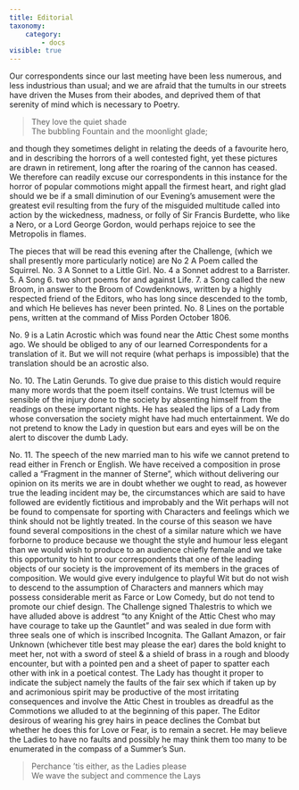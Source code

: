 ```yaml
---
title: Editorial
taxonomy:
    category:
        - docs
visible: true
---
```


Our correspondents since our last meeting have been less numerous, and less industrious than usual; and we are afraid that the tumults in our streets have driven the Muses from their abodes, and deprived them of that serenity of mind which is necessary to Poetry.

> They love the quiet shade  
> The bubbling Fountain and the moonlight glade;
	
and though they sometimes delight in relating the deeds of a favourite hero, and in describing the horrors of a well contested fight, yet these pictures are drawn in retirement, long after the roaring of the cannon has ceased. We therefore can readily excuse our correspondents in this instance for the horror of popular commotions might appall the firmest heart, and right glad should we be if a small diminution of our Evening’s amusement were the greatest evil resulting from the fury of the misguided multitude called into action by the wickedness, madness, or folly of Sir Francis Burdette, who like a Nero, or a Lord George Gordon, would perhaps rejoice to see the Metropolis in flames.

The pieces that will be read this evening after the Challenge, (which we shall presently more particularly notice) are No 2 A Poem called the Squirrel. No. 3 A Sonnet to a Little Girl. No. 4 a Sonnet addrest to a Barrister. 5. A Song 6. two short poems for and against Life. 7. a Song called the new Broom, in answer to the Broom of Cowdenknows, written by a highly respected friend of the Editors, who has long since descended to the tomb, and which He believes has never been printed. No. 8 Lines on the portable pens, written at the command of Miss Porden October 1806.

No. 9 is a Latin Acrostic which was found near the Attic Chest some months ago. We should be obliged to any of our learned Correspondents for a translation of it. But we will not require (what perhaps is impossible) that the translation should be an acrostic also.

No. 10. The Latin Gerunds. To give due praise to this distich would require many more words that the poem itself contains. We trust Ictemus will be sensible of the injury done to the society by absenting himself from the readings on these important nights. He has sealed the lips of a Lady from whose conversation the society might have had much entertainment. We do not pretend to know the Lady in question but ears and eyes will be on the alert to discover the dumb Lady.

No. 11. The speech of the new married man to his wife we cannot pretend to read either in French or English. We have received a composition in prose called a “Fragment in the manner of Sterne”, which without delivering our opinion on its merits we are in doubt whether we ought to read, as however true the leading incident may be, the circumstances which are said to have followed are evidently fictitious and improbably and the Wit perhaps will not be found to compensate for sporting with Characters and feelings which we think should not be lightly treated. In the course of this season we have found several compositions in the chest of a similar nature which we have forborne to produce because we thought the style and humour less elegant than we would wish to produce to an audience chiefly female and we take this opportunity to hint to our correspondents that one of the leading objects of our society is the improvement of its members in the graces of composition. We would give every indulgence to playful Wit but do not wish to descend to the assumption of Characters and manners which may possess considerable merit as Farce or Low Comedy, but do not tend to promote our chief design. The Challenge signed Thalestris to which we have alluded above is addrest “to any Knight of the Attic Chest who may have courage to take up the Gauntlet” and was sealed in due form with three seals one of which is inscribed Incognita. The Gallant Amazon, or fair Unknown (whichever title best may please the ear) dares the bold knight to meet her, not with a sword of steel & a shield of brass in a rough and bloody encounter, but with a pointed pen and a sheet of paper to spatter each other with ink in a poetical contest. The Lady has thought it proper to indicate the subject namely the faults of the fair sex which if taken up by and acrimonious spirit may be productive of the most irritating consequences and involve the Attic Chest in troubles as dreadful as the Commotions we alluded to at the beginning of this paper. The Editor desirous of wearing his grey hairs in peace declines the Combat but whether he does this for Love or Fear, is to remain a secret. He may believe the Ladies to have no faults and possibly he may think them too many to be enumerated in the compass of a Summer’s Sun.

> Perchance ’tis either, as the Ladies please  
We wave the subject and commence the Lays